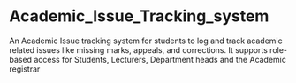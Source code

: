 # Academic_Issue_Tracking_system
An Academic Issue tracking system for students to log and track academic related issues like missing marks, appeals, and corrections. It supports role-based access for Students, Lecturers, Department heads and the Academic registrar 


